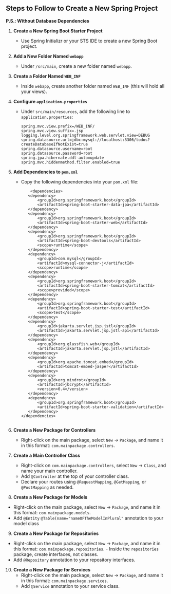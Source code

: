## Steps to Follow to Create a New Spring Project
**P.S.: Without Database Dependencies**

1. **Create a New Spring Boot Starter Project**
   - Use Spring Initializr or your STS IDE to create a new Spring Boot project.

2. **Add a New Folder Named `webapp`**
   - Under `/src/main`, create a new folder named `webapp`.

3. **Create a Folder Named `WEB_INF`**
   - Inside `webapp`, create another folder named `WEB_INF` (this will hold all your views).

4. **Configure `application.properties`**
   - Under `src/main/resources`, add the following line to `application.properties`:
     ```properties
     spring.mvc.view.prefix=/WEB_INF/
     spring.mvc.view.suffix=.jsp
     logging.level.org.springframework.web.servlet.view=DEBUG
     spring.datasource.url=jdbc:mysql://localhost:3306/todos?createDatabaseIfNotExist=true
     spring.datasource.username=root
     spring.datasource.password=root
     spring.jpa.hibernate.ddl-auto=update
     spring.mvc.hiddenmethod.filter.enabled=true
     ```

5. **Add Dependencies to `pom.xml`**
   - Copy the following dependencies into your `pom.xml` file:
     ```
         <dependencies>
        <dependency>
            <groupId>org.springframework.boot</groupId>
            <artifactId>spring-boot-starter-data-jpa</artifactId>
        </dependency>
        <dependency>
            <groupId>org.springframework.boot</groupId>
            <artifactId>spring-boot-starter-web</artifactId>
        </dependency>
        <dependency>
            <groupId>org.springframework.boot</groupId>
            <artifactId>spring-boot-devtools</artifactId>
            <scope>runtime</scope>
        </dependency>
        <dependency>
            <groupId>com.mysql</groupId>
            <artifactId>mysql-connector-j</artifactId>
            <scope>runtime</scope>
        </dependency>
        <dependency>
            <groupId>org.springframework.boot</groupId>
            <artifactId>spring-boot-starter-tomcat</artifactId>
            <scope>provided</scope>
        </dependency>
        <dependency>
            <groupId>org.springframework.boot</groupId>
            <artifactId>spring-boot-starter-test</artifactId>
            <scope>test</scope>
        </dependency>
        <dependency>
            <groupId>jakarta.servlet.jsp.jstl</groupId>
            <artifactId>jakarta.servlet.jsp.jstl-api</artifactId>
        </dependency>
        <dependency>
            <groupId>org.glassfish.web</groupId>
            <artifactId>jakarta.servlet.jsp.jstl</artifactId>
        </dependency>
        <dependency>
            <groupId>org.apache.tomcat.embed</groupId>
            <artifactId>tomcat-embed-jasper</artifactId>
        </dependency>
        <dependency>
            <groupId>org.mindrot</groupId>
            <artifactId>jbcrypt</artifactId>
            <version>0.4</version>
        </dependency>
        <dependency>
            <groupId>org.springframework.boot</groupId>
            <artifactId>spring-boot-starter-validation</artifactId>
        </dependency>
     </dependencies>
    
     ```

6. **Create a New Package for Controllers**
   - Right-click on the main package, select `New` -> `Package`, and name it in this format: `com.mainpackage.controllers`.

7. **Create a Main Controller Class**
   - Right-click on `com.mainpackage.controllers`, select `New` -> `Class`, and name your main controller.
   - Add `@Controller` at the top of your controller class.
   - Declare your routes using `@RequestMapping`, `@GetMapping`, or `@PostMapping` as needed.

8. **Create a New Package for Models**
  - Right-click on the main package, select `New` -> `Package`, and name it in this format: `com.mainpackage.models`.
  -  Add `@Entity` `@Table(name="nameOFTheModelInPlural"`  annotation to your model class
9. **Create a New Package for Repositories**
  - Right-click on the main package, select `New` -> `Package`, and name it in this format: `com.mainpackage.repositories`. - Inside the `repositories` package, create interfaces, not classes.
  -  Add `@Repository` annotation to your repository interfaces.
10. **Create a New Package for Services**
    - Right-click on the main package, select `New` -> `Package`, and name it in this format: `com.mainpackage.services`.
    - Add `@Service` annotation to your service class.
   

